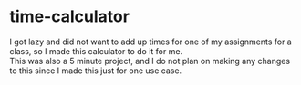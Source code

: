 # time-calculator
I got lazy and did not want to add up times for one of my assignments for a class, so I made this calculator to do it for me.     
This was also a 5 minute project, and I do not plan on making any changes to this since I made this just for one use case.
